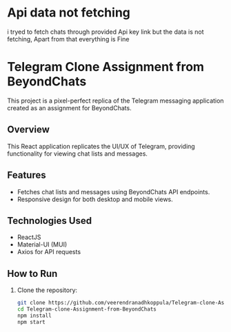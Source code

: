 # Api data not fetching
i tryed to fetch chats through provided Api key link but the data is not fetching, Apart from that everything is Fine

# Telegram Clone Assignment from BeyondChats

This project is a pixel-perfect replica of the Telegram messaging application created as an assignment for BeyondChats.

## Overview

This React application replicates the UI/UX of Telegram, providing functionality for viewing chat lists and messages.

## Features

- Fetches chat lists and messages using BeyondChats API endpoints.
- Responsive design for both desktop and mobile views.

## Technologies Used

- ReactJS
- Material-UI (MUI)
- Axios for API requests

## How to Run

1. Clone the repository:
   ```bash
   git clone https://github.com/veerendranadhkoppula/Telegram-clone-Assignment-BeyondChats.git
   cd Telegram-clone-Assignment-from-BeyondChats
   npm install
   npm start
